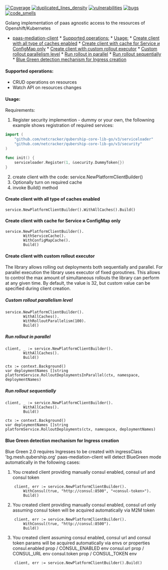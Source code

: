 [![Coverage](https://sonarcloud.io/api/project_badges/measure?metric=coverage&project=Netcracker_qubership-core-lib-go-paas-mediation-client)](https://sonarcloud.io/summary/overall?id=Netcracker_qubership-core-lib-go-paas-mediation-client)
[![duplicated_lines_density](https://sonarcloud.io/api/project_badges/measure?metric=duplicated_lines_density&project=Netcracker_qubership-core-lib-go-paas-mediation-client)](https://sonarcloud.io/summary/overall?id=Netcracker_qubership-core-lib-go-paas-mediation-client)
[![vulnerabilities](https://sonarcloud.io/api/project_badges/measure?metric=vulnerabilities&project=Netcracker_qubership-core-lib-go-paas-mediation-client)](https://sonarcloud.io/summary/overall?id=Netcracker_qubership-core-lib-go-paas-mediation-client)
[![bugs](https://sonarcloud.io/api/project_badges/measure?metric=bugs&project=Netcracker_qubership-core-lib-go-paas-mediation-client)](https://sonarcloud.io/summary/overall?id=Netcracker_qubership-core-lib-go-paas-mediation-client)
[![code_smells](https://sonarcloud.io/api/project_badges/measure?metric=code_smells&project=Netcracker_qubership-core-lib-go-paas-mediation-client)](https://sonarcloud.io/summary/overall?id=Netcracker_qubership-core-lib-go-paas-mediation-client)

Golang implementation of paas agnostic access to the resources of Openshift/Kubernetes

<!-- TOC -->
* [paas-mediation-client](#paas-mediation-client)
      * [Supported operations:](#supported-operations-)
      * [Usage:](#usage)
      * [Create client with all type of caches enabled](#create-client-with-all-type-of-caches-enabled)
      * [Create client with cache for Service и ConfigMap only](#create-client-with-cache-for-service-и-configmap-only)
      * [Create client with custom rollout executor](#create-client-with-custom-rollout-executor)
        * [Custom rollout parallelism level](#custom-rollout-parallelism-level)
        * [Run rollout in parallel](#run-rollout-in-parallel)
        * [Run rollout sequentially](#run-rollout-sequentially)
      * [Blue Green detection mechanism for Ingress creation](#blue-green-detection-mechanism-for-ingress-creation)
<!-- TOC -->

#### Supported operations: 
* CRUD operations on resources
* Watch API on resources changes

#### Usage:
 
 Requirements:
 1. Register security implemention - dummy or your own, the followning example shows registration of required services:
```go
import (
	"github.com/netcracker/qubership-core-lib-go/v3/serviceloader"
	"github.com/netcracker/qubership-core-lib-go/v3/security"
)

func init() {
	serviceloader.Register(1, &security.DummyToken{})
}
```
 2. create client with the code: service.NewPlatformClientBuilder()
 3. Optionally turn on required cache
 4. invoke Build() method
 
#### Create client with all type of caches enabled

```
service.NewPlatformClientBuilder().WithAllCaches().Build()
```

#### Create client with cache for Service и ConfigMap only

```
service.NewPlatformClientBuilder().
		WithServiceCache().
		WithConfigMapCache().
		Build()
```

#### Create client with custom rollout executor

The library allows rolling out deployments both sequentially and parallel. For parallel execution the library uses executor of fixed goroutines.
This allows to control the max amount of simultaneous rollouts the library can perform at any given time. 
By default, the value is 32, but custom value can be specified during client creation.

##### Custom rollout parallelism level

```
service.NewPlatformClientBuilder().
		WithAllCaches().
		WithRolloutParallelism(100).
		Build()
```

##### Run rollout in parallel
```
client, _ := service.NewPlatformClientBuilder().
		WithAllCaches().
		Build()
		
ctx := context.Background()
var deploymentNames []string
platformService.RolloutDeploymentsInParallel(ctx, namespace, deploymentNames)
```

##### Run rollout sequentially
```
client, _ := service.NewPlatformClientBuilder().
		WithAllCaches().
		Build()
		
ctx := context.Background()
var deploymentNames []string
platformService.RolloutDeployments(ctx, namespace, deploymentNames)
```

#### Blue Green detection mechanism for Ingress creation
Blue Green 2.0 requires Ingresses to be created with ingressClass 'bg.mesh.qubership.org'
paas-mediation-client will detect BlueGreen mode automatically in the following cases:

1. You created client providing manually consul enabled, consul url and consul token 
```
	client, err := service.NewPlatformClientBuilder().
		WithConsul(true, "http://consul:8500", "<consul-token>").
		Build()
```

2. You created client providing manually consul enabled, consul url only assuming consul token will be acquired automatically via M2M token
```
	client, err := service.NewPlatformClientBuilder().
		WithConsul(true, "http://consul:8500").
		Build()
```

3. You created client assuming consul enabled, consul url and consul token params will be acquired automatically via envs or properties
consul.enabled prop / CONSUL_ENABLED env
consul.url prop / CONSUL_URL env
consul.token prop / CONSUL_TOKEN env

```
	client, err := service.NewPlatformClientBuilder().Build()
```
